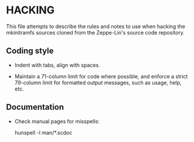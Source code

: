 HACKING
=======

This file attempts to describe the rules and notes to use when hacking
the mkinitramfs sources cloned from the Zeppe-Lin's source code
repository.


Coding style
------------

* Indent with tabs, align with spaces.

* Maintain a 71-column limit for code where possible, and enforce a
  strict 79-column limit for formatted output messages, such as usage,
  help, etc.


Documentation
-------------

* Check manual pages for misspells:

    hunspell -l man/*.scdoc
